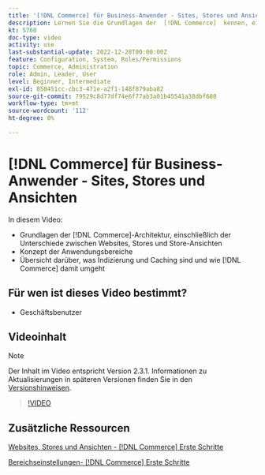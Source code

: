 ```yaml
---
title: '[!DNL Commerce] für Business-Anwender - Sites, Stores und Ansichten'
description: Lernen Sie die Grundlagen der  [!DNL Commerce]  kennen, einschließlich der Unterschiede zwischen Websites, Stores, Store-Ansichten und Anwendungsbereichen. Grundlegendes zu Indizierung und Caching.
kt: 5760
doc-type: video
activity: use
last-substantial-update: 2022-12-28T00:00:00Z
feature: Configuration, System, Roles/Permissions
topic: Commerce, Administration
role: Admin, Leader, User
level: Beginner, Intermediate
exl-id: 858451cc-cbc3-471e-a2f1-148f879aba82
source-git-commit: 79529c8d77df74e6f77ab3a01b45541a38dbf680
workflow-type: tm+mt
source-wordcount: '112'
ht-degree: 0%

---
```


# [!DNL Commerce] für Business-Anwender - Sites, Stores und Ansichten

In diesem Video:

- Grundlagen der [!DNL Commerce]-Architektur, einschließlich der Unterschiede zwischen Websites, Stores und Store-Ansichten
- Konzept der Anwendungsbereiche
- Übersicht darüber, was Indizierung und Caching sind und wie [!DNL Commerce] damit umgeht

## Für wen ist dieses Video bestimmt?

- Geschäftsbenutzer

## Videoinhalt

>[!NOTE]
>
>Der Inhalt im Video entspricht Version 2.3.1. Informationen zu Aktualisierungen in späteren Versionen finden Sie in den [Versionshinweisen](https://experienceleague.adobe.com/docs/commerce-operations/release/notes/overview.html).

>[!VIDEO](https://video.tv.adobe.com/v/35945?quality=12&learn=on)

## Zusätzliche Ressourcen

[Websites, Stores und Ansichten - [!DNL Commerce] Erste Schritte](https://experienceleague.adobe.com/docs/commerce-admin/start/setup/websites-stores-views.html)

[Bereichseinstellungen- [!DNL Commerce] Erste Schritte](https://experienceleague.adobe.com/docs/commerce-admin/start/setup/websites-stores-views.html#scope-settings)
